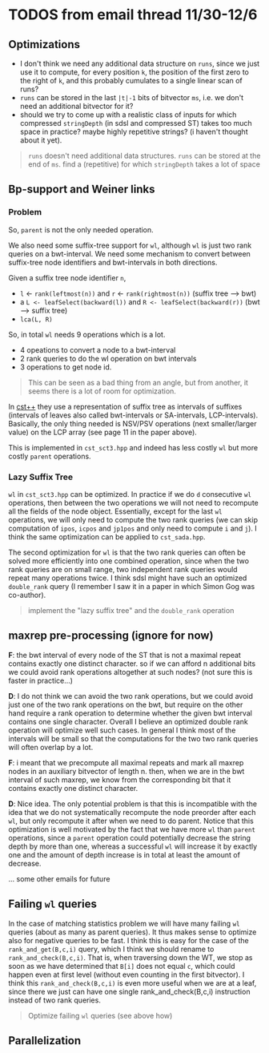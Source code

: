 # TODOS from email thread 11/30-12/6

## Optimizations
- I don't think we need any additional data structure on `runs`, since we just use it to compute, for every position `k`, the position of the first zero to the right of `k`, and this probably cumulates to a single linear scan of
runs?
- `runs` can be stored in the last `|t|-1` bits of bitvector `ms`, i.e. we don't need an additional bitvector for it?
-  should we try to come up with a realistic class of inputs for which compressed `stringDepth` (in sdsl and compressed ST) takes too much space in practice? maybe highly repetitive strings? (i haven't thought about it yet).

>  `runs` doesn't need additional data structures. `runs` can be stored at the end of `ms`. find a (repetitive) for which `stringDepth` takes a lot of space

## Bp-support and Weiner links
### Problem
So, `parent` is not the only needed operation.

We also need some suffix-tree support for `wl`, although `wl` is just two rank queries on a bwt-interval. We need some mechanism  to convert between suffix-tree node identifiers and bwt-intervals in both directions. 

Given a suffix tree node identifier `n`, 

- `l` <- `rank(leftmost(n))` and `r` <- `rank(rightmost(n))` (suffix tree --> bwt)
- a `L <- leafSelect(backward(l))` and `R <- leafSelect(backward(r))` (bwt --> suffix tree)
- `lca(L, R)`

So, in total `wl`  needs 9 operations which is a lot.

- 4 opeations to convert a node to a bwt-interval
- 2 rank queries to do the wl operation on bwt intervals 
- 3 operations to get node id. 


> This can be seen as a bad thing from an angle,  but from another, it seems there is a lot of room for optimization. 

In [cst++](https://www.researchgate.net/publication/221580034_CST) they use a representation of suffix tree as intervals  of suffixes (intervals of leaves also called bwt-intervals or SA-intervals, LCP-intervals). Basically, the only thing needed is NSV/PSV operations (next smaller/larger value) on the LCP array (see page 11 in the paper above). 

This is implemented in `cst_sct3.hpp` and indeed has less costly `wl` but more costly `parent` operations.

### Lazy Suffix Tree
`wl` in `cst_sct3.hpp` can be optimized. In practice if we do `d` consecutive `wl` operations, then between the two operations we will not need to recompute all the fields of the node object. Essentially, except for the last `wl` operations, we will only need to compute the two rank queries (we can skip computation of `ipos`, `icpos` and `jp1pos` and only need to compute `i` and `j`). I think the same optimization can be applied to `cst_sada.hpp`. 
 
The second optimization for `wl` is that the two rank queries can often be solved  more efficiently into one combined operation, since when the two rank queries are on  small range, two independent rank queries would repeat many operations twice.  I think sdsl might have such an optimized `double_rank` query (I remember I saw it in a paper in which Simon Gog was co-author). 

> implement the "lazy suffix tree" and the `double_rank` operation

## maxrep pre-processing (ignore for now)

**F**: the bwt interval of every node of the ST that is not a
maximal repeat contains exactly one distinct character. so if we can
afford n additional bits we could avoid rank operations altogether at
such nodes? (not sure this is faster in practice...)

**D**: I do not think we can avoid the two rank operations, but we could avoid 
just one of the two rank operations on the bwt, but require on the other 
hand require a rank operation to determine whether the given bwt interval 
contains one single character. Overall I believe an optimized double rank 
operation will optimize well such cases. In general I think most of the intervals  will be small so that the computations for the two two rank queries will often  overlap by a lot. 

**F**: i meant that we precompute all maximal repeats and mark all maxrep
nodes in an auxiliary bitvector of length n. then, when we are in the
bwt interval of such maxrep, we know from the corresponding bit that
it contains exactly one distinct character.

**D**: Nice idea. The only potential problem is that this is incompatible with the idea  that we do not systematically recompute the node preorder after each `wl`, but  only recompute it after when we need to do parent. Notice that this optimization  is well motivated by the fact that we have more `wl` than `parent` operations, since a `parent` operation could potentially decrease the string depth by more than one, whereas a successful `wl` will increase it by exactly one and the amount of depth increase is in total at least the amount of decrease. 

... some other emails for future 


## Failing `wl` queries
In the case of matching statistics problem we will have many failing `wl` queries (about as many as parent queries). It thus makes sense to optimize also for negative queries to be fast. I think this is easy for the case of the `rank_and_get(B,c,i)` query, which I think we should rename to `rank_and_check(B,c,i)`. That is, when traversing down the WT, we stop as soon as we have determined that `B[i]` does not equal `c`,  which could happen even at first level (without even counting in the first bitvector). I think this `rank_and_check(B,c,i)` is even more useful when we are at a leaf, since there we just can have one single rank_and_check(B,c,i) instruction instead of two rank queries. 

> Optimize failing `wl` queries (see above how)

## Parallelization